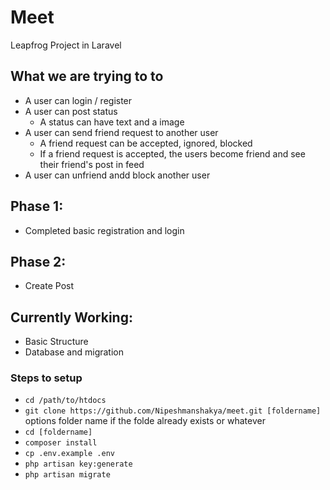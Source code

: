# Meet

Leapfrog Project in Laravel  

## What we are trying to to

* A user can login / register
* A user can post status
  * A status can have text and a image
* A user can send friend request to another user
  * A friend request can be accepted, ignored, blocked
  * If a friend request is accepted, the users become friend and see their friend's post in feed
* A user can unfriend andd block another user



## Phase 1:
* Completed basic registration and login

## Phase 2:
* Create Post

## Currently Working:
* Basic Structure
* Database and migration



### Steps to setup

* `cd /path/to/htdocs`
* `git clone https://github.com/Nipeshmanshakya/meet.git [foldername]` options folder name if the folde already exists or whatever
* `cd [foldername]`
* `composer install`
* `cp .env.example .env`
* `php artisan key:generate`
* `php artisan migrate`